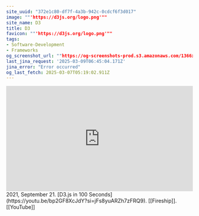 ```yaml
---
site_uuid: "372e1c80-df7f-4a3b-942c-0cdcf6f3d017"
image: ""'https://d3js.org/logo.png'""
site_name: D3
title: D3
favicon: ""'https://d3js.org/logo.png'""
tags:
- Software-Development
- Frameworks
og_screenshot_url: ""https://og-screenshots-prod.s3.amazonaws.com/1366x768/80/false/bac5fbb42b0d9792f965f4a1403458a88dc393115dbe6becf3b2db0c90f3347a.jpeg""
last_jina_request: '2025-03-09T06:45:04.171Z'
jina_error: "Error occurred"
og_last_fetch: 2025-03-07T05:19:02.911Z
---
```



<iframe style="aspect-ratio:16/9;width:100%;height:auto" src="https://www.youtube.com/embed/bp2GF8XcJdY?si=sQkcCHICTttYx9Ur&amp;controls=0" title="YouTube video player" frameborder="0" allow="accelerometer; autoplay; clipboard-write; encrypted-media; gyroscope; picture-in-picture; web-share" referrerpolicy="strict-origin-when-cross-origin" allowfullscreen></iframe>
2021, September 21. [D3.js in 100 Seconds](https://youtu.be/bp2GF8XcJdY?si=jFs8yuARZh7zFRQ9). [[Fireship]]. [[YouTube]]
